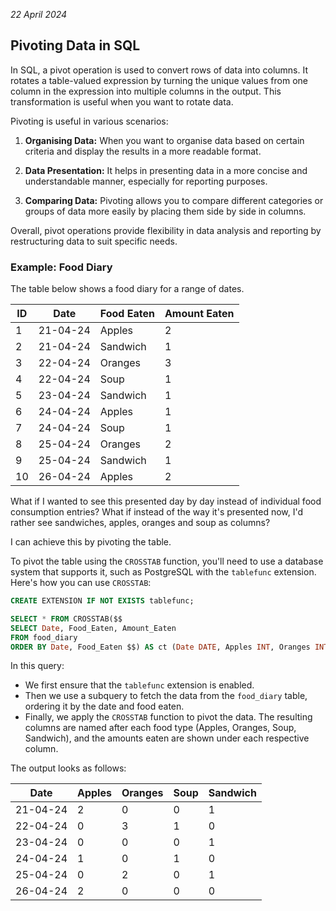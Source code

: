 *22 April 2024*

## Pivoting Data in SQL

In SQL, a pivot operation is used to convert rows of data into columns. It rotates a table-valued expression by turning the unique values from one column in the expression into multiple columns in the output. This transformation is useful when you want to rotate data.

Pivoting is useful in various scenarios:

1. **Organising Data:** When you want to organise data based on certain criteria and display the results in a more readable format.

2. **Data Presentation:** It helps in presenting data in a more concise and understandable manner, especially for reporting purposes.

3. **Comparing Data:** Pivoting allows you to compare different categories or groups of data more easily by placing them side by side in columns.


Overall, pivot operations provide flexibility in data analysis and reporting by restructuring data to suit specific needs.

### **Example: Food Diary** 

The table below shows a food diary for a range of dates.

| ID |   Date   | Food Eaten | Amount Eaten |
|----|----------|------------|--------------|
| 1  | 21-04-24 | Apples     | 2            |
| 2  | 21-04-24 | Sandwich   | 1            |
| 3  | 22-04-24 | Oranges    | 3            |
| 4  | 22-04-24 | Soup       | 1            |
| 5  | 23-04-24 | Sandwich   | 1            |
| 6  | 24-04-24 | Apples     | 1            |
| 7  | 24-04-24 | Soup       | 1            |
| 8  | 25-04-24 | Oranges    | 2            |
| 9  | 25-04-24 | Sandwich   | 1            |
| 10 | 26-04-24 | Apples     | 2            |

What if I wanted to see this presented day by day instead of individual food consumption entries? What if instead of the way it's presented now, I'd rather see sandwiches, apples, oranges and soup as columns? 

I can achieve this by pivoting the table.

To pivot the table using the `CROSSTAB` function, you'll need to use a database system that supports it, such as PostgreSQL with the `tablefunc` extension. Here's how you can use `CROSSTAB`:

```sql
CREATE EXTENSION IF NOT EXISTS tablefunc;

SELECT * FROM CROSSTAB($$
SELECT Date, Food_Eaten, Amount_Eaten
FROM food_diary
ORDER BY Date, Food_Eaten $$) AS ct (Date DATE, Apples INT, Oranges INT, Soup INT, Sandwich INT);
```

In this query:

- We first ensure that the `tablefunc` extension is enabled.
- Then we use a subquery to fetch the data from the `food_diary` table, ordering it by the date and food eaten.
- Finally, we apply the `CROSSTAB` function to pivot the data. The resulting columns are named after each food type (Apples, Oranges, Soup, Sandwich), and the amounts eaten are shown under each respective column.

The output looks as follows:

| Date       | Apples | Oranges | Soup | Sandwich |
|------------|--------|---------|------|----------|
| 21-04-24   | 2      | 0       | 0    | 1        |
| 22-04-24   | 0      | 3       | 1    | 0        |
| 23-04-24   | 0      | 0       | 0    | 1        |
| 24-04-24   | 1      | 0       | 1    | 0        |
| 25-04-24   | 0      | 2       | 0    | 1        |
| 26-04-24   | 2      | 0       | 0    | 0        |



